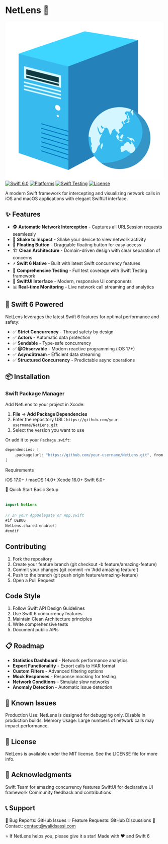# NetLens 📡

[![CI](https://github.com/sassiwalid/NetLens/blob/main/.github/workflows/badge.svg)](https://github.com/sassiwalid/NetLens/blob/main/.github/workflows/swift.yml)
[![Swift 6.0](https://img.shields.io/badge/Swift-6.0-orange.svg)](https://swift.org)
[![Platforms](https://img.shields.io/badge/Platforms-iOS%2017%2B%20|%20macOS%2014%2B-lightgrey.svg)](https://developer.apple.com)
[![Swift Testing](https://img.shields.io/badge/Testing-Swift%20Testing-blue.svg)](https://github.com/apple/swift-testing)
[![License](https://img.shields.io/badge/License-MIT-green.svg)](LICENSE)

A modern Swift framework for intercepting and visualizing network calls in iOS and macOS applications with elegant SwiftUI interface.

## ✨ Features

- 🕵️ **Automatic Network Interception** - Captures all URLSession requests seamlessly
- 📱 **Shake to Inspect** - Shake your device to view network activity
- 🎯 **Floating Button** - Draggable floating button for easy access
- 🏗️ **Clean Architecture** - Domain-driven design with clear separation of concerns
- ⚡ **Swift 6 Native** - Built with latest Swift concurrency features
- 🧪 **Comprehensive Testing** - Full test coverage with Swift Testing framework
- 🎨 **SwiftUI Interface** - Modern, responsive UI components
- 📊 **Real-time Monitoring** - Live network call streaming and analytics

## 🚀 Swift 6 Powered

NetLens leverages the latest Swift 6 features for optimal performance and safety:

- ✅ **Strict Concurrency** - Thread safety by design
- ✅ **Actors** - Automatic data protection
- ✅ **Sendable** - Type-safe concurrency
- ✅ **@Observable** - Modern reactive programming (iOS 17+)
- ✅ **AsyncStream** - Efficient data streaming
- ✅ **Structured Concurrency** - Predictable async operations

## 📦 Installation

### Swift Package Manager

Add NetLens to your project in Xcode:

1. **File** → **Add Package Dependencies**
2. Enter the repository URL: `https://github.com/your-username/NetLens.git`
3. Select the version you want to use

Or add it to your `Package.swift`:

```swift
dependencies: [
    .package(url: "https://github.com/your-username/NetLens.git", from: "1.0.0")
]
```

Requirements

iOS 17.0+ / macOS 14.0+
Xcode 16.0+
Swift 6.0+

🔧 Quick Start
Basic Setup
```swift

import NetLens

// In your AppDelegate or App.swift
#if DEBUG
NetLens.shared.enable()
#endif
```
## Contributing

1. Fork the repository
2. Create your feature branch (git checkout -b feature/amazing-feature)
3. Commit your changes (git commit -m 'Add amazing feature')
4. Push to the branch (git push origin feature/amazing-feature)
5. Open a Pull Request

## Code Style

1. Follow Swift API Design Guidelines
2. Use Swift 6 concurrency features
3. Maintain Clean Architecture principles
4. Write comprehensive tests
5. Document public APIs
## 📋 Roadmap

 - **Statistics Dashboard** - Network performance analytics
 - **Export Functionality** - Export calls to HAR format
 - **Custom Filters** - Advanced filtering options
 - **Mock Responses** - Response mocking for testing
 - **Network Conditions** - Simulate slow networks
 - **Anomaly Detection** - Automatic issue detection

## 🐛 Known Issues

Production Use: NetLens is designed for debugging only. Disable in production builds.
Memory Usage: Large numbers of network calls may impact performance.

## 📄 License
NetLens is available under the MIT license. See the LICENSE file for more info.
## 🙏 Acknowledgments

Swift Team for amazing concurrency features
SwiftUI for declarative UI framework
Community feedback and contributions
## 📞 Support

🐛 Bug Reports: GitHub Issues
💡 Feature Requests: GitHub Discussions
📧 Contact: contact@walidsassi.com


⭐ If NetLens helps you, please give it a star!
Made with ❤️ and Swift 6

